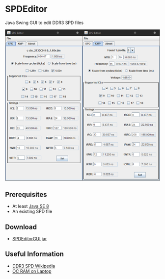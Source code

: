 # SPDEditor
Java Swing GUI to edit DDR3 SPD files

![Screenshot](https://raw.githubusercontent.com/integralfx/SPDEditor/master/spdeditor.png)

## Prerequisites
* At least [Java SE 8](https://www.oracle.com/technetwork/java/javase/downloads/index-jsp-138363.html)
* An existing SPD file

## Download
* [SPDEditorGUI.jar](https://github.com/integralfx/SPDEditor/releases)

## Useful Information
* [DDR3 SPD Wikipedia](https://en.wikipedia.org/wiki/Serial_presence_detect#DDR3_SDRAM)
* [OC RAM on Laptop](http://forum.notebookreview.com/threads/guide-how-to-overclock-and-change-timings-for-any-ram-on-most-laptops.805589/)
